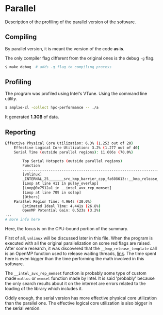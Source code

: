 # Parallel

Description of the profiling of the parallel version of the software.

## Compiling

By parallel version, it is meant the version of the code __as is__.

The only compiler flag different from the original ones is the debug `-g` flag.
```bash
$ make debug  # adds -g flag to compiling process
```


## Profiling

The program was profiled using Intel's VTune. Using the command line utility.
```bash
$ amplxe-cl -collect hpc-performance -- ./a
```
It generated **1.3GB** of data.


## Reporting

```bash
Effective Physical Core Utilization: 6.3% (1.253 out of 20)
    Effective Logical Core Utilization: 3.2% (1.277 out of 40)
    Serial Time (outside parallel regions): 11.606s (70.0%)

        Top Serial Hotspots (outside parallel regions)
        Function                                                                              Module       Serial CPU Time
        ------------------------------------------------------------------------------------  -----------  ---------------
        [vmlinux]                                                                             vmlinux               3.082s
        _INTERNAL_25_______src_kmp_barrier_cpp_fa608613::__kmp_release_template<kmp_flag_64>  libiomp5.so           0.498s
        [Loop at line 411 in pulay_overlap]                                                   a                     0.414s
        [Loop@0x7512a1 in __intel_avx_rep_memset]                                             a                     0.316s
        [Loop at line 709 in solap]                                                           a                     0.248s
        [Others]                                                                              N/A                   6.648s
    Parallel Region Time: 4.964s (30.0%)
        Estimated Ideal Time: 4.441s (26.8%)
        OpenMP Potential Gain: 0.523s (3.2%)
...
# more info here
```
Here, the focus is on the CPU-bound portion of the summary.

First of all, `vmlinux` will be discussed later in this file. When the program is executed with all the original parallelization on some red flags are raised. After some research, it was discovered that the `__kmp_release_template` call is an OpenMP function used to release waiting threads, [link](https://github.com/llvm-mirror/openmp/blob/a838d8e95f40e21eabd704ec8e83a40405bc2c4c/runtime/src/kmp_wait_release.h#L435). The time spent here is even bigger than the time performing the math involved in this software.

The `__intel_avx_rep_memset` function is probably some type of custom made `malloc` or `memset` function made by Intel. It is said 'probably' because the only search results about it on the internet are errors related to the loading of the library which includes it.

Oddly enough, the serial version has more effective physical core utilization than the parallel one. The effective logical core utilization is also bigger in the serial version.
